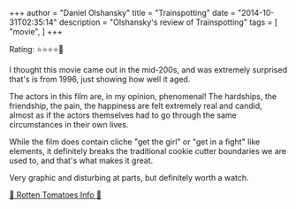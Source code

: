 +++
author = "Daniel Olshansky"
title = "Trainspotting"
date = "2014-10-31T02:35:14"
description = "Olshansky's review of Trainspotting"
tags = [
    "movie",
]
+++

Rating: ⭐⭐⭐⭐🌟

I thought this movie came out in the mid-200s, and was extremely surprised that's is from 1996, just showing how well it aged.

The actors in this film are, in my opinion, phenomenal! The hardships, the friendship, the pain, the happiness are felt extremely real and candid, almost as if the actors themselves had to go through the same circumstances in their own lives.

While the film does contain cliche "get the girl" or "get in a fight" like elements, it definitely breaks the traditional cookie cutter boundaries we are used to, and that's what makes it great.

Very graphic and disturbing at parts, but definitely worth a watch.

[🍅 Rotten Tomatoes Info 🍅](https://www.rottentomatoes.com//m/trainspotting)